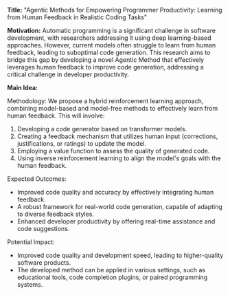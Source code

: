 **Title:** "Agentic Methods for Empowering Programmer Productivity: Learning from Human Feedback in Realistic Coding Tasks"

**Motivation:** Automatic programming is a significant challenge in software development, with researchers addressing it using deep learning-based approaches. However, current models often struggle to learn from human feedback, leading to suboptimal code generation. This research aims to bridge this gap by developing a novel Agentic Method that effectively leverages human feedback to improve code generation, addressing a critical challenge in developer productivity.

**Main Idea:**

Methodology: We propose a hybrid reinforcement learning approach, combining model-based and model-free methods to effectively learn from human feedback. This will involve:

1. Developing a code generator based on transformer models.
2. Creating a feedback mechanism that utilizes human input (corrections, justifications, or ratings) to update the model.
3. Employing a value function to assess the quality of generated code.
4. Using inverse reinforcement learning to align the model's goals with the human feedback.

Expected Outcomes:

* Improved code quality and accuracy by effectively integrating human feedback.
* A robust framework for real-world code generation, capable of adapting to diverse feedback styles.
* Enhanced developer productivity by offering real-time assistance and code suggestions.

Potential Impact:

* Improved code quality and development speed, leading to higher-quality software products.
* The developed method can be applied in various settings, such as educational tools, code completion plugins, or paired programming systems.